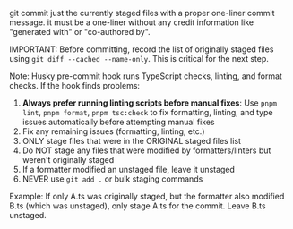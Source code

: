 git commit just the currently staged files with a proper one-liner commit message. it must be a one-liner without any credit information like "generated with" or "co-authored by".

IMPORTANT: Before committing, record the list of originally staged files using `git diff --cached --name-only`. This is critical for the next step.

Note: Husky pre-commit hook runs TypeScript checks, linting, and format checks. If the hook finds problems:

1. **Always prefer running linting scripts before manual fixes**: Use `pnpm lint`, `pnpm format`, `pnpm tsc:check` to fix formatting, linting, and type issues automatically before attempting manual fixes
2. Fix any remaining issues (formatting, linting, etc.)
3. ONLY stage files that were in the ORIGINAL staged files list
4. Do NOT stage any files that were modified by formatters/linters but weren't originally staged
5. If a formatter modified an unstaged file, leave it unstaged
6. NEVER use `git add .` or bulk staging commands

Example: If only A.ts was originally staged, but the formatter also modified B.ts (which was unstaged), only stage A.ts for the commit. Leave B.ts unstaged.
